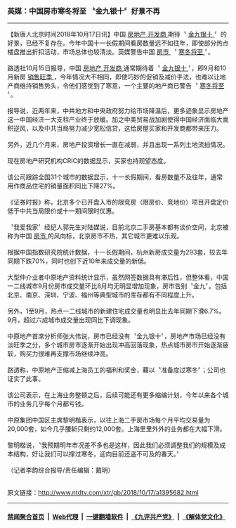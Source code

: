 ### 英媒：中国房市寒冬将至 〝金九银十〞好景不再
------------------------

<div class="wysiwyg">
 【新唐人北京时间2018年10月17日讯】中国
 <a href="http://www.ntdtv.com/xtr/gb/articlelistbytag_房地产.html" target="_blank">
  房地产
 </a>
 <a href="http://www.ntdtv.com/xtr/gb/articlelistbytag_开发商.html" target="_blank">
  开发商
 </a>
 期待〝
 <a href="http://www.ntdtv.com/xtr/gb/articlelistbytag_金九银十.html" target="_blank">
  金九银十
 </a>
 〞的好景，已经不复存在。今年中国十一长假期间看房数量远不如往年，即使部分热点楼盘推出折扣活动，市场总体也较清淡。英媒警告中国
 <a href="http://www.ntdtv.com/xtr/gb/articlelistbytag_房市.html" target="_blank">
  房市
 </a>
 〝
 <a href="http://www.ntdtv.com/xtr/gb/articlelistbytag_寒冬将至.html" target="_blank">
  寒冬将至
 </a>
 〞。
 <br/>
 <br/>
 路透社10月15日报导，中国
 <a href="http://www.ntdtv.com/xtr/gb/articlelistbytag_房地产.html" target="_blank">
  房地产
 </a>
 <a href="http://www.ntdtv.com/xtr/gb/articlelistbytag_开发商.html" target="_blank">
  开发商
 </a>
 通常期待着〝
 <a href="http://www.ntdtv.com/xtr/gb/articlelistbytag_金九银十.html" target="_blank">
  金九银十
 </a>
 〞，即9月和10月新房
 <a href="http://www.ntdtv.com/xtr/gb/articlelistbytag_销售旺季.html" target="_blank">
  销售旺季
 </a>
 ，今年情况大不相同，即使巧妙的促销及减价手法，也难以让地产商维持销售势头，令他们感觉到了寒意，一个主要的地产商已警告〝
 <a href="http://www.ntdtv.com/xtr/gb/articlelistbytag_寒冬将至.html" target="_blank">
  寒冬将至
 </a>
 〞。
 <br/>
 <br/>
 报导说，近两年来，中共地方和中央政府努力给市场降温后，更多迹象显示房地产这一中国经济一大支柱产业终于放缓。加之中美贸易战加剧使得中国经济面临大面积逆风，以及中共当局努力减少宽松信贷，这给房屋买家和开发商都带来压力。
 <br/>
 <br/>
 另外，近几个月来，房地产投资增长一直在减弱，并且出现一系列土地流拍情况。
 <br/>
 <br/>
 现在房地产研究机构CRIC的数据显示，买家也持观望态度。
 <br/>
 <br/>
 该公司跟踪全国31个城市的数据显示，十一长假期间，看房数量不及往年，通常用作商品住宅的销量面积同比下降27%。
 <br/>
 <br/>
 《证券时报》称，北京多个已开盘入市的限竞房（限房价、竞地价）项目开盘定价低于中共当局限价或十一期间限时优惠。
 <br/>
 <br/>
 〝我爱我家〞经纪人郭先生对陆媒说，目前北京二手房基本都有谈价空间，北京被称为中国
 <a href="http://www.ntdtv.com/xtr/gb/articlelistbytag_房市.html" target="_blank">
  房市
 </a>
 的风向标，北京房市不热，其它城市更难以乐观。
 <br/>
 <br/>
 根据中国指数研究院统计数据，十一长假期间，杭州新房成交量为293套，较去年同期下跌70%，同时也创下近10年来成交量的新低。
 <br/>
 <br/>
 大型仲介业者中原地产资料统计显示，虽然网签数据具有滞后性，但整体看，中国一二线城市9月份房市成交量环比8月均无明显增加现象，房市告别〝金九〞。包括北京、南京、深圳、宁波、福州等典型城市的库存都有不同程度上升。
 <br/>
 <br/>
 另外，1至9月，热点一二线城市的新建住宅成交量也明显比去年同期下滑6.7%。9月，超过六成城市成交量出现同比下调现象。
 <br/>
 <br/>
 中原地产首席分析师张大伟说，房市已经没有〝金九银十〞，房地产市场已经没有淡旺季之分，多个城市房市逐渐开始出现冲高回落现象，热点城市房市开始逐渐疲软，购买力很难再支撑市场继续冲高。
 <br/>
 <br/>
 路透称，中原地产正缩减上海员工的福利和奖金，藉以〝准备度过寒冬〞；公司也证实了此事。
 <br/>
 <br/>
 该公司表示，在上海业务整顿之后，后续可能还有更多缩编计划，今年以来各个城市的业务几乎每个月都亏钱。
 <br/>
 <br/>
 中原集团中国区主席黎明楷表示，以往上海二手房市场每个月平均交易量为20,000套，如今几乎腰斩只剩约12,000套。上海里里外外的业务都在大幅下滑。
 <br/>
 <br/>
 黎明楷说，〝我预期明年市况差不多也是这样，因此我们必须调整我们的规模及成本结构，好让我们可以撑过寒冬，迎向目前还遥不可及的春天。〞
 <br/>
 <br/>
 （记者李韵综合报导/责任编辑：戴明）
</div>

<br/>原文链接：http://www.ntdtv.com/xtr/gb/2018/10/17/a1395682.html


------------------------
#### [禁闻聚合首页](https://github.com/gfw-breaker/banned-news/blob/master/README.md) &nbsp;|&nbsp; [Web代理](https://github.com/gfw-breaker/open-proxy/blob/master/README.md) &nbsp;|&nbsp; [一键翻墙软件](https://github.com/gfw-breaker/nogfw/blob/master/README.md) &nbsp;|&nbsp; [《九评共产党》](https://github.com/gfw-breaker/9ping.md/blob/master/README.md#九评之一评共产党是什么) &nbsp;|&nbsp; [《解体党文化》](https://github.com/gfw-breaker/jtdwh.md/blob/master/README.md#绪论)
